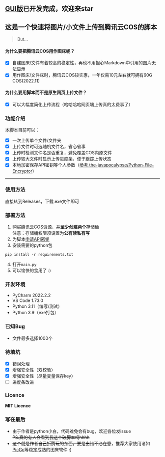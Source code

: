 ## [GUI版](https://github.com/pk5ls20/COS_uploader_GUI)已开发完成，欢迎来star
## 这是一个快速将图片/小文件上传到腾讯云COS的脚本
> But...
#### 为什么要把腾讯云COS用作图床呢？
- [x] 自建图床/文件有着较高的稳定性，再也不用担心Markdown中引用的图片无法显示
- [x] 用作图床/文件床时，腾讯云COS较实惠，一年仅需10元左右就可拥有60G COS(2022.11)
#### 为什么要用脚本而不是原生网页上传文件？
- [x] 可以大幅度简化上传流程（哈哈哈哈网页端上传真的太费事了）
### 功能介绍
本脚本目前可以：
- [x] 一次上传单个文件/文件夹
- [x] 上传文件时可选随机文件名，省心省事
- [x] 上传时检测文件名是否重复，避免覆盖COS内原文件
- [x] 上传较大文件时显示上传进度条，便于跟踪上传状态
- [x] 本地加密保存API密钥等个人参数（[参考 the-javapocalypse/Python-File-Encryptor](https://github.com/the-javapocalypse/Python-File-Encryptor)）
----
### 使用方法
直接转到Releases，下载.exe文件即可

### 部署方法
1. 购买腾讯云COS资源，并**至少创建两个**[存储桶](https://console.cloud.tencent.com/cos/bucket)  
注意：存储桶权限须设置为**公有读私有写**
2. 为脚本[申请API密钥](https://console.cloud.tencent.com/cam/capi)
3. 安装需要的python包
 ```
pip install -r requirements.txt
```
4. 打开`main.py`
5. 可以愉快的食用了 :)

### 开发环境
- PyCharm 2022.2.2 
- VS Code 1.73.0
- Python 3.11（编写/测试）
- Python 3.9（exe打包）

### 已知Bug
- 文件最多选择1000个

### 待填坑
- [x] 错误处理
- [x] 增强安全性（双校验）
- [x] 增强安全性（尽量变量保存key）
- [ ] 进度条改进

### Licence
**MIT Licence**

### 写在最后
- 由于作者是python小白，代码难免会有bug，欢迎各位发issue   
~~PS.真的有人会看到我这个破脚本吗hhhh~~
- ~~这个就是作者自己折腾玩的东西，要是出错不必在意~~，推荐大家使用诸如[PicGo](https://github.com/Molunerfinn/PicGo)等稳定成熟的图床软件 :)